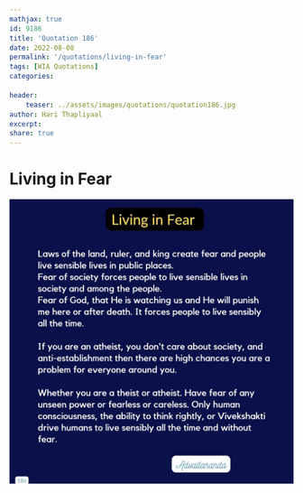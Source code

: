 ```yaml
---
mathjax: true
id: 9186
title: 'Quotation 186'
date: 2022-08-08
permalink: '/quotations/living-in-fear'
tags: [WIA Quotations] 
categories: 

header:
    teaser: ../assets/images/quotations/quotation186.jpg
author: Hari Thapliyaal 
excerpt:
share: true 
---
```


# Living in Fear

![Living in Fear](../assets/images/quotations/quotation186.jpg)
